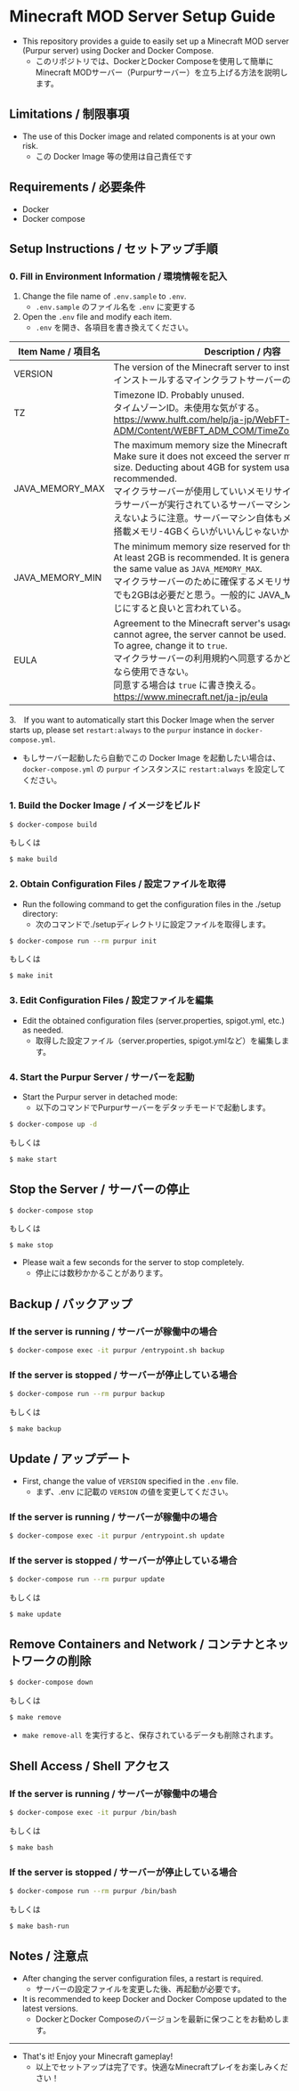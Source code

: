# Minecraft MOD Server Setup Guide
- This repository provides a guide to easily set up a Minecraft MOD server (Purpur server) using Docker and Docker Compose.
  - このリポジトリでは、DockerとDocker Composeを使用して簡単にMinecraft MODサーバー（Purpurサーバー）を立ち上げる方法を説明します。

## Limitations / 制限事項
- The use of this Docker image and related components is at your own risk.
  - この Docker Image 等の使用は自己責任です
 

## Requirements / 必要条件
- Docker
- Docker compose

## Setup Instructions / セットアップ手順
### 0. Fill in Environment Information / 環境情報を記入
1. Change the file name of `.env.sample` to `.env`.
   - `.env.sample` のファイル名を `.env` に変更する
2. Open the `.env` file and modify each item.
   - `.env` を開き、各項目を書き換えてください。

| Item Name / 項目名 | Description / 内容                                                                                                                                                                                                                                                                             |
|-----------------|----------------------------------------------------------------------------------------------------------------------------------------------------------------------------------------------------------------------------------------------------------------------------------------------|
| VERSION         | The version of the Minecraft server to install.<br/>インストールするマインクラフトサーバーのバージョン                                                                                                                                                                                                                |
| TZ              | Timezone ID. Probably unused.<br/>タイムゾーンID。未使用な気がする。<br/>https://www.hulft.com/help/ja-jp/WebFT-V3/COM-ADM/Content/WEBFT_ADM_COM/TimeZone/timezonelist.htm                                                                                                                                   |
| JAVA_MEMORY_MAX | The maximum memory size the Minecraft server can use. Make sure it does not exceed the server machine's memory size. Deducting about 4GB for system usage is recommended.<br/>マイクラサーバーが使用していいメモリサイズの最大値。マイクラサーバーが実行されているサーバーマシンのメモリサイズを超えないように注意。サーバーマシン自体もメモリ使えるように、搭載メモリ-4GBくらいがいいんじゃないかな。 |
| JAVA_MEMORY_MIN | The minimum memory size reserved for the Minecraft server. At least 2GB is recommended. It is generally advised to set the same value as `JAVA_MEMORY_MAX`. <br/>マイクラサーバーのために確保するメモリサイズの最小値。最低でも2GBは必要だと思う。一般的に JAVA_MEMORY_MAX と同じにすると良いと言われている。                                            |
| EULA            | Agreement to the Minecraft server's usage terms. If you cannot agree, the server cannot be used.<br/> To agree, change it to `true`.<br/>マイクラサーバーの利用規約へ同意するかどうか。同意できないなら使用できない。<br/>同意する場合は `true` に書き換える。<br/> https://www.minecraft.net/ja-jp/eula                                         |

3.　If you want to automatically start this Docker Image when the server starts up, please set `restart:always` to the `purpur` instance in `docker-compose.yml`. 
  - もしサーバー起動したら自動でこの Docker Image を起動したい場合は、 `docker-compose.yml` の `purpur` インスタンスに `restart:always` を設定してください。

### 1. Build the Docker Image / イメージをビルド

```bash
$ docker-compose build
```
もしくは
```bash
$ make build
```

### 2. Obtain Configuration Files / 設定ファイルを取得
- Run the following command to get the configuration files in the ./setup directory:
  - 次のコマンドで./setupディレクトリに設定ファイルを取得します。

```bash
$ docker-compose run --rm purpur init
```
もしくは
```bash
$ make init
```

### 3. Edit Configuration Files / 設定ファイルを編集
- Edit the obtained configuration files (server.properties, spigot.yml, etc.) as needed.
  - 取得した設定ファイル（server.properties, spigot.ymlなど）を編集します。

### 4. Start the Purpur Server / サーバーを起動
- Start the Purpur server in detached mode:
  - 以下のコマンドでPurpurサーバーをデタッチモードで起動します。

```bash
$ docker-compose up -d
```
もしくは
```bash
$ make start
```

## Stop the Server / サーバーの停止

```bash
$ docker-compose stop
```
もしくは
```bash
$ make stop
```

- Please wait a few seconds for the server to stop completely.
  - 停止には数秒かかることがあります。

## Backup / バックアップ
### If the server is running / サーバーが稼働中の場合
```bash
$ docker-compose exec -it purpur /entrypoint.sh backup
```

### If the server is stopped / サーバーが停止している場合
```bash
$ docker-compose run --rm purpur backup
```
もしくは
```bash
$ make backup
```

## Update / アップデート
- First, change the value of `VERSION` specified in the `.env` file.
  - まず、.env に記載の `VERSION` の値を変更してください。
### If the server is running / サーバーが稼働中の場合
```bash
$ docker-compose exec -it purpur /entrypoint.sh update
```

### If the server is stopped / サーバーが停止している場合
```bash
$ docker-compose run --rm purpur update
```
もしくは
```bash
$ make update
```


## Remove Containers and Network / コンテナとネットワークの削除

```bash
$ docker-compose down
```
もしくは
```bash
$ make remove
```

- `make remove-all` を実行すると、保存されているデータも削除されます。

## Shell Access / Shell アクセス
### If the server is running / サーバーが稼働中の場合

```bash
$ docker-compose exec -it purpur /bin/bash
```
もしくは
```bash
$ make bash
```

### If the server is stopped / サーバーが停止している場合

```bash
$ docker-compose run --rm purpur /bin/bash
```
もしくは
```bash
$ make bash-run
```

## Notes / 注意点
- After changing the server configuration files, a restart is required.
  - サーバーの設定ファイルを変更した後、再起動が必要です。
- It is recommended to keep Docker and Docker Compose updated to the latest versions.
  - DockerとDocker Composeのバージョンを最新に保つことをお勧めします。

---
- That's it! Enjoy your Minecraft gameplay!
  - 以上でセットアップは完了です。快適なMinecraftプレイをお楽しみください！